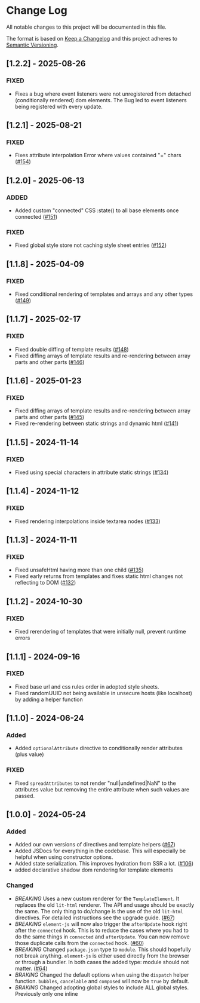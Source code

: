 # Change Log

All notable changes to this project will be documented in this file.

The format is based on [Keep a Changelog](http://keepachangelog.com/) and this project adheres
to [Semantic Versioning](http://semver.org/).

<!--
   PRs should document their user-visible changes (if any) in the
   Unreleased section, uncommenting the header as necessary.
-->

<!-- ## Unreleased -->
<!-- ### Added -->
<!-- ### Changed -->
<!-- ### Removed -->
<!-- ### Fixed -->

## [1.2.2] - 2025-08-26

### FIXED

- Fixes a bug where event listeners were not unregistered from detached (conditionally rendered) dom elements. The Bug led to event listeners being registered with every update.

## [1.2.1] - 2025-08-21

### FIXED

- Fixes attribute interpolation Error where values contained "=" chars ([#154](https://github.com/webtides/element-js/issues/154))


## [1.2.0] - 2025-06-13

### ADDED

- Added custom "connected" CSS :state() to all base elements once connected ([#151](https://github.com/webtides/element-js/issues/151))

### FIXED

- Fixed global style store not caching style sheet entries ([#152](https://github.com/webtides/element-js/pull/152))

## [1.1.8] - 2025-04-09

### FIXED

- Fixed conditional rendering of templates and arrays and any other types ([#149](https://github.com/webtides/element-js/pull/149))

## [1.1.7] - 2025-02-17

### FIXED

- Fixed double diffing of template results ([#148](https://github.com/webtides/element-js/pull/148))
- Fixed diffing arrays of template results and re-rendering between array parts and other parts ([#146](https://github.com/webtides/element-js/pull/146))

## [1.1.6] - 2025-01-23

### FIXED

- Fixed diffing arrays of template results and re-rendering between array parts and other parts ([#145](https://github.com/webtides/element-js/pull/145))
- Fixed re-rendering between static strings and dynamic html ([#141](https://github.com/webtides/element-js/pull/141))

## [1.1.5] - 2024-11-14

### FIXED

- Fixed using special characters in attribute static strings ([#134](https://github.com/webtides/element-js/issues/134))

## [1.1.4] - 2024-11-12

### FIXED

- Fixed rendering interpolations inside textarea nodes ([#133](https://github.com/webtides/element-js/issues/133))

## [1.1.3] - 2024-11-11

### FIXED

- Fixed unsafeHtml having more than one child ([#135](https://github.com/webtides/element-js/issues/135))
- Fixed early returns from templates and fixes static html changes not reflecting to DOM ([#132](https://github.com/webtides/element-js/issues/132))


## [1.1.2] - 2024-10-30

### FIXED

- Fixed rerendering of templates that were initially null, prevent runtime errors

## [1.1.1] - 2024-09-16

### FIXED

- Fixed base url and css rules order in adopted style sheets.
- Fixed randomUUID not being available in unsecure hosts (like localhost) by adding a helper function

## [1.1.0] - 2024-06-24

### Added

- Added `optionalAttribute` directive to conditionally render attributes (plus value)

### FIXED

- Fixed `spreadAttributes` to not render "null|undefined|NaN" to the attributes value but removing the entire attribute
  when such values are passed.

## [1.0.0] - 2024-05-24

### Added

- Added our own versions of directives and template helpers ([#67](https://github.com/webtides/element-js/pull/67))
- Added JSDocs for everything in the codebase. This will especially be helpful when using constructor options.
- Added state serialization. This improves hydration from SSR a
  lot. ([#106](https://github.com/webtides/element-js/pull/106))
- added declarative shadow dom rendering for template elements

### Changed

- _BREAKING_ Uses a new custom renderer for the `TemplateElement`. It replaces the old `lit-html` renderer. The API and
  usage should be exactly the same. The only thing to do/change is the use of the old `lit-html` directives. For
  detailed instructions see the upgrade guide. ([#67](https://github.com/webtides/element-js/pull/67))
- _BREAKING_ `element-js` will now also trigger the `afterUpdate` hook right after the `connected` hook. This is to
  reduce the cases where you had to do the same things in `connected` and `afterUpdate`. You can now remove those
  duplicate calls from the `connected` hook. ([#60](https://github.com/webtides/element-js/pull/60))
- _BREAKING_ Changed `package.json` type to `module`. This should hopefully not break anything. `element-js` is either
  used directly from the browser or through a bundler. In both cases the added type: module should not
  matter. ([#64](https://github.com/webtides/element-js/pull/64))
- _BRAKING_ Changed the default options when using the `dispatch` helper function. `bubbles`, `cancelable`
  and `composed` will now be `true` by default.
- _BRAKING_ Changed adopting global styles to include ALL global styles. Previously only one inline <style> with the ID
  of '#globalStyles' would be adopted. For more information see the docs.

### Removed

- _BREAKING_ Removed the `lit-html` dependency. `element-js` is now officially dependency
  free! ([#67](https://github.com/webtides/element-js/pull/67))
- _BREAKING_ Removed the deprecated `BaseElement` constructor option `childListUpdate`. Please use the "
  mutationObserverOptions" dictionary instead. See the docs for more
  info. ([#99](https://github.com/webtides/element-js/pull/99))
- _BREAKING_ Removed the `hooks` map in the `BaseElement`. Using the hooks() map for lifecycle hooks is deprecated!
  Please overwrite the existing lifecycle hook functions. See the docs for more
  info. ([#99](https://github.com/webtides/element-js/pull/99))
- _BREAKING_ Removed the `computed` map in the `BaseElement`. Using the computed() map for computed properties is
  deprecated! Please use regular JS getters and return the computed value. See the docs for more
  info. ([#99](https://github.com/webtides/element-js/pull/99))
- _BREAKING_ Removed all occurrences of `ShadyCSS`
  in `StyledElement`. ([#99](https://github.com/webtides/element-js/pull/99))
- _BRAKING_ Removed the `i18n` helper function. See CHANGELOG how to implement it yourself or use a third party library.

## [1.0.0-alpha.13] - 2024-05-08

### Fixed

- catch security errors when `GlobalStylesStore` tries to read css rules from cross-origin stylesheets.

## [1.0.0-alpha.12] - 2024-03-03

### Added

- added declarative shadow dom rendering for template elements

### Fixed

- fixed issues with whitespace being returned untrimmed in a template result

## [1.0.0-alpha.11] - 2024-03-13

### Fixed

- fixed missing return type `string` for the `template()` function in `TemplateElement`
- fixed types for the `propertyOptions` option in `BaseElement`

## [1.0.0-alpha.10] - 2024-02-20

### Fixed

- fixed unsafeHTML not rendering anything when toString was called
- fixed using = sign in attribute positions with interpolations
- fixed rendering null values in node part positions in SSR
- fixed missing .js file extensions

## [1.0.0-alpha.9] - 2024-01-05

### Changed

- moved DOM methods into connected callbacks to make it safe for the elements to be created in SSR environments

## [1.0.0-alpha.8] - 2024-01-04

### Fixed

- fixed ChildNodePart not replacing dom nodes from unsafeHTML

## [1.0.0-alpha.7] - 2023-12-19

### Fixed

- fixed wrong attribute parts for the same name on different elements

## [1.0.0-alpha.6] - 2023-12-18

### Fixed

- fixed hyphens in attribute names being split in SSR mode

## [1.0.0-alpha.5] - 2023-12-07

### Added

- Added the /docs directory to the files array in package.json
- Added part instances as \_\_part to comment nodes

### Fixed

- fixed escaped unsafeHTML in SSR mode

## [1.0.0-alpha.4] - 2023-12-01

### Fixed

- falsy creation of directive parts for non-directive attributes
- creating parts with wrong comment marker positions

## [1.0.0-alpha.3] - 2023-12-01

### Added

- Added state serialization. This improves hydration from SSR a
  lot. ([#106](https://github.com/webtides/element-js/pull/106))

### Changed

- _BRAKING_ Changed the default options when using the `dispatch` helper function. `bubbles`, `cancelable`
  and `composed` will now be `true` by default.
- _BRAKING_ Changed adopting global styles to include ALL global styles. Previously only one inline <style> with the ID
  of '#globalStyles' would be adopted. For more information see the docs.

### Removed

- _BRAKING_ Removed `i18n` helper function. See CHANGELOG how to implement it yourself or use a third party library.

## [1.0.0-alpha.2] - 2023-08-23

### Added

- Added JSDocs for everything in the codebase. This will especially be helpful when using constructor options.

## [1.0.0-alpha.1] - 2023-08-15

### Added

- Added our own versions of directives and template helpers ([#67](https://github.com/webtides/element-js/pull/67))

### Changed

- _BRAKING_ Uses a new custom renderer for the `TemplateElement`. It replaces the old `lit-html` renderer. The API and
  usage should be exactly the same. The only thing to do/change is the use of the old `lit-html` directives. For
  detailed instructions see the upgrade guide. ([#67](https://github.com/webtides/element-js/pull/67))
- _BREAKING_ `element-js` will now also trigger the `afterUpdate` hook right after the `connected` hook. This is to
  reduce the cases where you had to do the same things in `connected` and `afterUpdate`. You can now remove those
  duplicate calls from the `connected` hook. ([#60](https://github.com/webtides/element-js/pull/60))
- _BREAKING_ Changed `package.json` type to `module`. This should hopefully not break anything. `element-js` is either
  used directly from the browser or through a bundler. In both cases the added type: module should not
  matter. ([#64](https://github.com/webtides/element-js/pull/64))

### Removed

- _BREAKING_ Removed the `lit-html` dependency. `element-js` is now officially dependency
  free! ([#67](https://github.com/webtides/element-js/pull/67))
- _BREAKING_ Removed the deprecated `BaseElement` constructor option `childListUpdate`. Please use the "
  mutationObserverOptions" dictionary instead. See the docs for more
  info. ([#99](https://github.com/webtides/element-js/pull/99))
- _BREAKING_ Removed the `hooks` map in the `BaseElement`. Using the hooks() map for lifecycle hooks is deprecated!
  Please overwrite the existing lifecycle hook functions. See the docs for more
  info. ([#99](https://github.com/webtides/element-js/pull/99))
- _BREAKING_ Removed the `computed` map in the `BaseElement`. Using the computed() map for computed properties is
  deprecated! Please use regular JS getters and return the computed value. See the docs for more
  info. ([#99](https://github.com/webtides/element-js/pull/99))
- _BREAKING_ Removed all occurrences of `ShadyCSS`
  in `StyledElement`. ([#99](https://github.com/webtides/element-js/pull/99))

## [0.7.4] - 2023-11-24

### Added

- storeception (reactive store properties in parent stores)
- context injection in shadow elements requests travel though shadow roots
- defer element connection (disables client side code until called manually)

### Fixed

- late context injection if parent mounts after child (loading order)
- stores updating elements that want to be updated

## [0.7.3] - 2023-03-07

### Fixed

- last release was tagged wrong

## [0.7.2] - 2023-03-03

### Fixed

- watcher callbacks for injected stores

## [0.7.1] - 2023-03-03

### Added

- Elements are now able to watch Stores

### Fixed

- Injection of falsy values

## [0.7.0] - 2023-02-13

### Added

- Dependency Injection via Context Protocol 💉
- Provide reactive Properties or entire Stores via: provideProperties() { return { name : value}}
- Inject / Request them via injectProperties() { return { name : 'defaultValue'}}

### Changed

- docs structure

### Fixed

- Cannot re-render slotted light dom when using the vanilla renderer https://github.com/webtides/element-js/issues/76
- adds Vanilla Renderer Tests

## [0.6.2] - 2022-11-18

### FIXED

- Store always switching to singleProperty Mode if constructed without any arguments.

## [0.6.1] - 2022-11-18

### ADDED

- Store watch() map to control internal store state scope

## [0.6.0] - 2022-11-17

### ADDED

- StoreProperty for shared application state
- Directives for Vanilla Renderer

## [0.5.0] - 2022-09-13

### Changed

- improved the performance of the vanilla-renderer

### Removed

- setting attributes as properties during dom diffing for the vanilla renderer. This is potentially a **breaking**
  change if you used attributes with the "." (dot) notation

## [0.4.3] - 2022-07-06

### ADDED

- parse option to propertyOptions that can be either a boolean OR a function for custom parsing
- enhance reflect option in propertyOptions that it can also be a function for custom reflection

## [0.4.2] - 2022-02-03

### Fixed

- vanilla-renderer: fixes attribute comparsion

## [0.4.1] - 2022-02-01

### Fixed

- refs="id[]" indexing keys not nodes _rolleyes_

### Added

- refs="id[]" aka possibbility to refrence a list of nodes to the $refs map.

## [0.4.0] - 2022-01-28

### Added

- a "vanilla" renderer with support for hydration and no dependencies

### Changed

- uses new @web/test-runner isntead of karma (#27)

## [0.3.3] - 2021-09-22

### Added

- optional complex event callback notation to support addEventListener options (i.E. for passive Event Listeners )
- Example: {listener: () => {}, options: { passive: true } }
- docs
- tests

## [0.3.2] - 2021-03-09

### Added

- bundled version of `element-js` to use from a CDN and be able to prototype in tools like CodePen etc.

## [0.3.1] - 2020-12-08

### Fixed

- i18n fallback values

### Added

- i18n tests

## [0.3.0] - 2020-07-27

### Added

- first batch/draft of the documentation
- property/attribute reflection via constructor options (see the [Documentation](/docs/README.md#propertyoptions) for
  more info)
- mutationObserverOptions to enable observing subtree mutations (see
  the [Documentation](/docs/README.md#mutationobserveroptions) for more info)

### Removed

- `childListUpdate` constructor option has been deprecated and will be removed before `1.0`

## [0.2.0] - 2020-07-01

### Changed

- uses shady-render instead of render from `lit-html` for rendering templates to be compatible with the shady-css
  polyfill
- refactored and simplified `StyledElement`s handling/loading of style sheets

## [0.1.0] - 2020-06-26

- initial release
